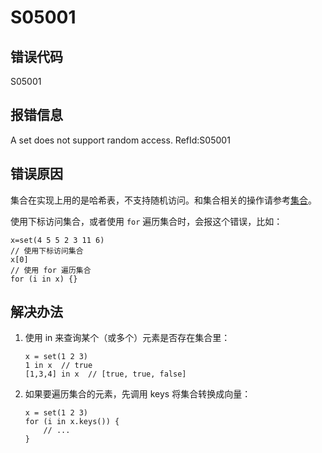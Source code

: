 # S05001

## 错误代码

S05001

## 报错信息

A set does not support random access.
RefId:S05001

## 错误原因

集合在实现上用的是哈希表，不支持随机访问。和集合相关的操作请参考[集合](../progr/data_types_forms/Set.md)。

使用下标访问集合，或者使用 `for` 遍历集合时，会报这个错误，比如：

```
x=set(4 5 5 2 3 11 6)
// 使用下标访问集合
x[0]
// 使用 for 遍历集合
for (i in x) {}
```

## 解决办法

1. 使用 in 来查询某个（或多个）元素是否存在集合里：

   ```
   x = set(1 2 3)
   1 in x  // true
   [1,3,4] in x  // [true, true, false]
   ```
2. 如果要遍历集合的元素，先调用 keys
   将集合转换成向量：

   ```
   x = set(1 2 3)
   for (i in x.keys()) {
       // ...
   }
   ```

